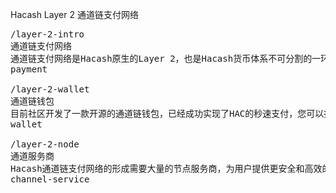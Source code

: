 Hacash Layer 2 
通道链支付网络



<pre class="nav">
/layer-2-intro
通道链支付网络
通道链支付网络是Hacash原生的Layer 2，也是Hacash货币体系不可分割的一环，在2018年的Hacash白皮书中有详细介绍。它主要用于Hacash Layer1上代币的即时支付，比闪电网络更加安全、高效和去中心化。
payment

/layer-2-wallet
通道链钱包
目前社区开发了一款开源的通道链钱包，已经成功实现了HAC的秒速支付，您可以按照步骤进行体验。
wallet

/layer-2-node
通道服务商
Hacash通道链支付网络的形成需要大量的节点服务商，为用户提供更安全和高效的支付服务。
channel-service
</pre>
